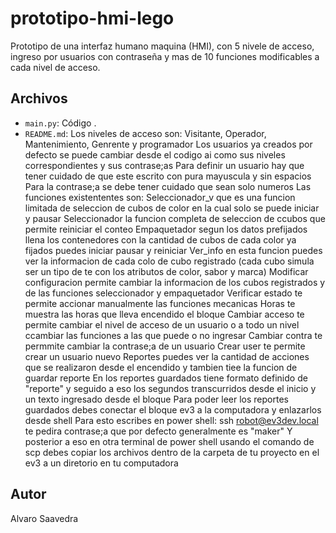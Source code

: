 # prototipo-hmi-lego
Prototipo de una interfaz humano maquina (HMI), con 5 nivele de acceso, ingreso por usuarios con contraseña y mas de 10 funciones modificables a cada nivel de acceso.


## Archivos

- `main.py`: Código .
- `README.md`: Los niveles de acceso son:
Visitante, Operador, Mantenimiento, Genrente y programador
Los usuarios ya creados por defecto se puede cambiar desde el codigo ai como sus niveles correspondientes y sus contrase;as
Para definir un usuario hay que tener cuidado de que este escrito con pura mayuscula y sin espacios
Para la contrase;a se debe tener cuidado que sean solo numeros
Las funciones existententes son: 
Seleccionador_v que es una funcion limitada de seleccion de cubos de color en la cual solo se puede iniciar y pausar
Seleccionador la funcion completa de seleccion de ccubos que permite reiniciar el conteo
Empaquetador segun los datos prefijados llena los contenedores con la cantidad de cubos de cada color ya fijados puedes iniciar pausar y reiniciar
Ver_info en esta funcion puedes ver la informacion de cada colo de cubo registrado (cada cubo simula ser un tipo de te con los atributos de color, sabor y marca)
Modificar configuracion permite cambiar la informacion de los cubos registrados y de las funciones seleccionador y empaquetador
Verificar estado te permite accionar manualmente las funciones mecanicas
Horas te muestra las horas que lleva encendido el bloque
Cambiar acceso te permite cambiar el nivel de acceso de un usuario o a todo un nivel ccambiar las funciones a las que puede o no ingresar
Cambiar contra te permmite cambiar la contrase;a de un usuario
Crear user te permite crear un usuario nuevo
Reportes puedes ver la cantidad de acciones que se realizaron desde el encendido y tambien tiee la funcion de guardar reporte
En los reportes guardados tiene formato definido de "reporte" y seguido a eso los segundos transcurridos desde el inicio y un texto ingresado desde el bloque
Para poder leer los reportes guardados debes conectar el bloque ev3 a la computadora y enlazarlos desde shell
Para esto escribes en power shell:
ssh robot@ev3dev.local
te pedira contrase;a que por defecto generalmente es "maker"
Y posterior a eso en otra terminal de power shell usando el comando de scp debes copiar los archivos dentro de la carpeta de tu proyecto en el ev3 a un diretorio en tu computadora



## Autor

Alvaro Saavedra